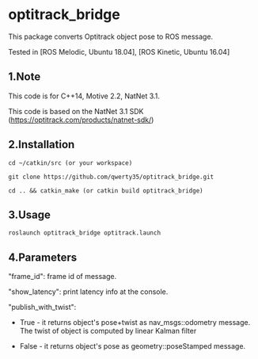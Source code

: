 # optitrack_bridge

This package converts Optitrack object pose to ROS message.

Tested in [ROS Melodic, Ubuntu 18.04], [ROS Kinetic, Ubuntu 16.04]


1.Note
------
This code is for C++14, Motive 2.2, NatNet 3.1.

This code is based on the NatNet 3.1 SDK (https://optitrack.com/products/natnet-sdk/)



2.Installation
------
    cd ~/catkin/src (or your workspace)

    git clone https://github.com/qwerty35/optitrack_bridge.git

    cd .. && catkin_make (or catkin build optitrack_bridge)



3.Usage
------
    roslaunch optitrack_bridge optitrack.launch


4.Parameters
-----
"frame_id": frame id of message.

"show_latency": print latency info at the console.

"publish_with_twist":

+ True - it returns object's pose+twist as nav_msgs::odometry message. The twist of object is computed by linear Kalman filter

+ False - it returns object's pose as geometry::poseStamped message.


